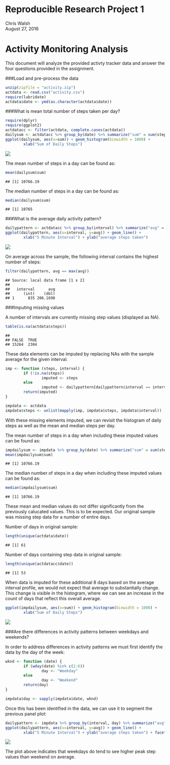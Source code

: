 # Reproducible Research Project 1
Chris Walsh  
August 27, 2016  



Activity Monitoring Analysis
============================

This document will analyze the provided activty tracker data and answer the four
questions provided in the assignment.



###Load and pre-process the data


```r
unzip(zipfile = "activity.zip")
actdata <- read.csv("activity.csv")
require(lubridate)
actdata$date <- ymd(as.character(actdata$date))
```



###What is mean total number of steps taken per day?


```r
require(dplyr)
require(ggplot2)
actdatacc <- filter(actdata, complete.cases(actdata))
dailysum <- actdatacc %>% group_by(date) %>% summarize("sum" = sum(steps))
ggplot(dailysum, aes(x=sum)) + geom_histogram(binwidth = 1000) + 
        xlab("Sum of Daily Steps")
```

![](PA1_template_files/figure-html/meansteps-1.png)<!-- -->


The mean number of steps in a day can be found as:

```r
mean(dailysum$sum)
```

```
## [1] 10766.19
```


The median number of steps in a day can be found as:

```r
median(dailysum$sum)
```

```
## [1] 10765
```



###What is the average daily activity pattern?


```r
dailypattern <- actdatacc %>% group_by(interval) %>% summarize("avg" = mean(steps))
ggplot(dailypattern, aes(x=interval, y=avg)) + geom_line() + 
        xlab("5 Minute Interval") + ylab("average steps taken")
```

![](PA1_template_files/figure-html/timeseriessteps-1.png)<!-- -->

On average across the sample, the following interval contains the highest number of steps:


```r
filter(dailypattern, avg == max(avg))
```

```
## Source: local data frame [1 x 2]
## 
##   interval      avg
##      (int)    (dbl)
## 1      835 206.1698
```



###Imputing missing values

A number of intervals are currently missing step values (displayed as NA).


```r
table(is.na(actdata$steps))
```

```
## 
## FALSE  TRUE 
## 15264  2304
```

These data elements can be imputed by replacing NAs with the sample average for the given interval.


```r
imp <- function (steps, interval) {
        if (!is.na(steps))
                imputed <- steps
        else
                imputed <- dailypattern[dailypattern$interval == interval,"avg"]
        return(imputed)
}

impdata <- actdata
impdata$steps <- unlist(mapply(imp, impdata$steps, impdata$interval))
```

With these missing elements imputed, we can revisit the histogram of daily steps as well as the mean and median steps per day.

The mean number of steps in a day when including these imputed values can be found as:

```r
impdailysum <- impdata %>% group_by(date) %>% summarize("sum" = sum(steps))
mean(impdailysum$sum)
```

```
## [1] 10766.19
```


The median number of steps in a day when including these imputed values can be found as:

```r
median(impdailysum$sum)
```

```
## [1] 10766.19
```

These mean and median values do not differ significantly from the previously calucated values. This is to be expected. Our original sample was missing step data for a number of entire days.

Number of days in original sample:


```r
length(unique(actdata$date))
```

```
## [1] 61
```

Number of days containing step data in original sample:


```r
length(unique(actdatacc$date))
```

```
## [1] 53
```

When data is imputed for these additional 8 days based on the average interval profile, we would not expect that average to substantially change. This change is visible in the histogram, where we can see an increase in the count of days that reflect this overall average.


```r
ggplot(impdailysum, aes(x=sum)) + geom_histogram(binwidth = 1000) + 
        xlab("Sum of Daily Steps")
```

![](PA1_template_files/figure-html/impmeansteps-1.png)<!-- -->



###Are there differences in activity patterns between weekdays and weekends?

In order to address differences in activity patterns we must first identify the data by the day of the week:


```r
wknd <- function (date) {
        if (wday(date) %in% c(2:6))
                day <- "Weekday"
        else
                day <- "Weekend"
        return(day)
}

impdata$day <- sapply(impdata$date, wknd)
```

Once this has been identified in the data, we can use it to segment the previous panel plot:


```r
dailypattern <- impdata %>% group_by(interval, day) %>% summarize("avg" = mean(steps))
ggplot(dailypattern, aes(x=interval, y=avg)) + geom_line() + 
        xlab("5 Minute Interval") + ylab("average steps taken") + facet_wrap(~day)
```

![](PA1_template_files/figure-html/timeseriessteps2-1.png)<!-- -->

The plot above indicates that weekdays do tend to see higher peak step values than weekend on average.
